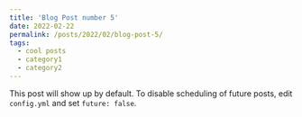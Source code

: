 ```yaml
---
title: 'Blog Post number 5'
date: 2022-02-22
permalink: /posts/2022/02/blog-post-5/
tags:
  - cool posts
  - category1
  - category2
---
```


This post will show up by default. To disable scheduling of future posts, edit `config.yml` and set `future: false`. 

